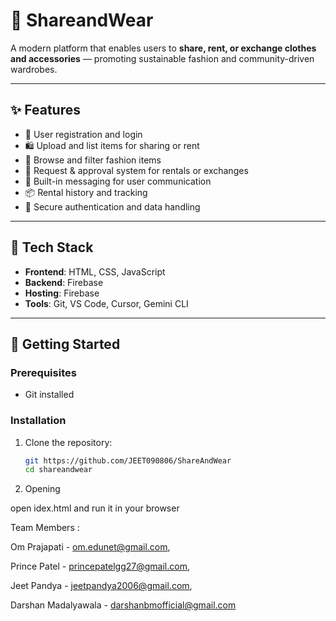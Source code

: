 # 👗 ShareandWear

A modern platform that enables users to **share, rent, or exchange clothes and accessories** — promoting sustainable fashion and community-driven wardrobes.

---

## ✨ Features

- 👤 User registration and login  
- 🛍️ Upload and list items for sharing or rent  
- 🔎 Browse and filter fashion items  
- 📩 Request & approval system for rentals or exchanges  
- 💬 Built-in messaging for user communication  
- 📦 Rental history and tracking  
- 🔐 Secure authentication and data handling  

---

## 🧰 Tech Stack

- **Frontend**: HTML, CSS, JavaScript 
- **Backend**: Firebase   
- **Hosting**: Firebase 
- **Tools**: Git, VS Code, Cursor, Gemini CLI

---

## 🚀 Getting Started

### Prerequisites

- Git installed

### Installation

1. Clone the repository:

   ```bash
   git https://github.com/JEET090806/ShareAndWear
   cd shareandwear

2. Opening

open idex.html and run it in your browser


Team Members :

Om Prajapati - om.edunet@gmail.com,

Prince Patel - princepatelgg27@gmail.com, 
  
Jeet Pandya - jeetpandya2006@gmail.com,
   
Darshan Madalyawala - darshanbmofficial@gmail.com
